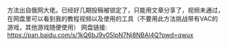 方法出自俄网大佬。已经好几期投稿被锁定了，只能用文章分享了，视频未通过，在网盘里可以看到我的教程视频以及使用的工具（不要用此方法挑战带有VAC的游戏，其他游戏随便使用）
网盘链接: https://pan.baidu.com/s/1kQ6bJ9v05IpN7Nj8NBAl4Q?pwd=qwux

